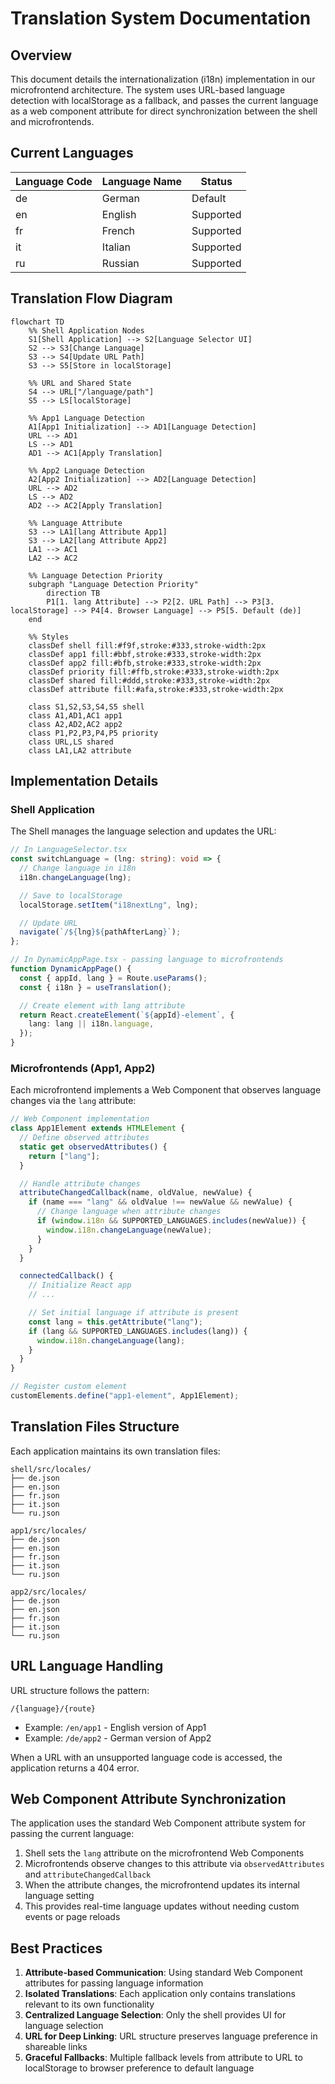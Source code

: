 # Translation System Documentation

## Overview

This document details the internationalization (i18n) implementation in our microfrontend architecture. The system uses URL-based language detection with localStorage as a fallback, and passes the current language as a web component attribute for direct synchronization between the shell and microfrontends.

## Current Languages

| Language Code | Language Name | Status    |
| ------------- | ------------- | --------- |
| de            | German        | Default   |
| en            | English       | Supported |
| fr            | French        | Supported |
| it            | Italian       | Supported |
| ru            | Russian       | Supported |

## Translation Flow Diagram

```mermaid
flowchart TD
    %% Shell Application Nodes
    S1[Shell Application] --> S2[Language Selector UI]
    S2 --> S3[Change Language]
    S3 --> S4[Update URL Path]
    S3 --> S5[Store in localStorage]

    %% URL and Shared State
    S4 --> URL["/language/path"]
    S5 --> LS[localStorage]

    %% App1 Language Detection
    A1[App1 Initialization] --> AD1[Language Detection]
    URL --> AD1
    LS --> AD1
    AD1 --> AC1[Apply Translation]

    %% App2 Language Detection
    A2[App2 Initialization] --> AD2[Language Detection]
    URL --> AD2
    LS --> AD2
    AD2 --> AC2[Apply Translation]

    %% Language Attribute
    S3 --> LA1[lang Attribute App1]
    S3 --> LA2[lang Attribute App2]
    LA1 --> AC1
    LA2 --> AC2

    %% Language Detection Priority
    subgraph "Language Detection Priority"
        direction TB
        P1[1. lang Attribute] --> P2[2. URL Path] --> P3[3. localStorage] --> P4[4. Browser Language] --> P5[5. Default (de)]
    end

    %% Styles
    classDef shell fill:#f9f,stroke:#333,stroke-width:2px
    classDef app1 fill:#bbf,stroke:#333,stroke-width:2px
    classDef app2 fill:#bfb,stroke:#333,stroke-width:2px
    classDef priority fill:#ffb,stroke:#333,stroke-width:2px
    classDef shared fill:#ddd,stroke:#333,stroke-width:2px
    classDef attribute fill:#afa,stroke:#333,stroke-width:2px

    class S1,S2,S3,S4,S5 shell
    class A1,AD1,AC1 app1
    class A2,AD2,AC2 app2
    class P1,P2,P3,P4,P5 priority
    class URL,LS shared
    class LA1,LA2 attribute
```

## Implementation Details

### Shell Application

The Shell manages the language selection and updates the URL:

```typescript
// In LanguageSelector.tsx
const switchLanguage = (lng: string): void => {
  // Change language in i18n
  i18n.changeLanguage(lng);

  // Save to localStorage
  localStorage.setItem("i18nextLng", lng);

  // Update URL
  navigate(`/${lng}${pathAfterLang}`);
};

// In DynamicAppPage.tsx - passing language to microfrontends
function DynamicAppPage() {
  const { appId, lang } = Route.useParams();
  const { i18n } = useTranslation();

  // Create element with lang attribute
  return React.createElement(`${appId}-element`, {
    lang: lang || i18n.language,
  });
}
```

### Microfrontends (App1, App2)

Each microfrontend implements a Web Component that observes language changes via the `lang` attribute:

```javascript
// Web Component implementation
class App1Element extends HTMLElement {
  // Define observed attributes
  static get observedAttributes() {
    return ["lang"];
  }

  // Handle attribute changes
  attributeChangedCallback(name, oldValue, newValue) {
    if (name === "lang" && oldValue !== newValue && newValue) {
      // Change language when attribute changes
      if (window.i18n && SUPPORTED_LANGUAGES.includes(newValue)) {
        window.i18n.changeLanguage(newValue);
      }
    }
  }

  connectedCallback() {
    // Initialize React app
    // ...

    // Set initial language if attribute is present
    const lang = this.getAttribute("lang");
    if (lang && SUPPORTED_LANGUAGES.includes(lang)) {
      window.i18n.changeLanguage(lang);
    }
  }
}

// Register custom element
customElements.define("app1-element", App1Element);
```

## Translation Files Structure

Each application maintains its own translation files:

```
shell/src/locales/
├── de.json
├── en.json
├── fr.json
├── it.json
└── ru.json

app1/src/locales/
├── de.json
├── en.json
├── fr.json
├── it.json
└── ru.json

app2/src/locales/
├── de.json
├── en.json
├── fr.json
├── it.json
└── ru.json
```

## URL Language Handling

URL structure follows the pattern:

```
/{language}/{route}
```

- Example: `/en/app1` - English version of App1
- Example: `/de/app2` - German version of App2

When a URL with an unsupported language code is accessed, the application returns a 404 error.

## Web Component Attribute Synchronization

The application uses the standard Web Component attribute system for passing the current language:

1. Shell sets the `lang` attribute on the microfrontend Web Components
2. Microfrontends observe changes to this attribute via `observedAttributes` and `attributeChangedCallback`
3. When the attribute changes, the microfrontend updates its internal language setting
4. This provides real-time language updates without needing custom events or page reloads

## Best Practices

1. **Attribute-based Communication**: Using standard Web Component attributes for passing language information
2. **Isolated Translations**: Each application only contains translations relevant to its own functionality
3. **Centralized Language Selection**: Only the shell provides UI for language selection
4. **URL for Deep Linking**: URL structure preserves language preference in shareable links
5. **Graceful Fallbacks**: Multiple fallback levels from attribute to URL to localStorage to browser preference to default language

